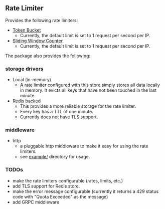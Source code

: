 ## Rate Limiter

Provides the following rate limiters:

- [Token Bucket](https://en.wikipedia.org/wiki/Token_bucket)
  - Currently, the default limit is set to 1 request per second per IP.
- [Sliding Window Counter](https://blog.cloudflare.com/counting-things-a-lot-of-different-things/)
  - Currently, the default limit is set to 1 request per second per IP.

The package also provides the following:

### storage drivers

- Local (in-memory)
  - A rate limiter configured with this store simply stores all data locally in memory.
    It evicts all keys that have not been touched in the last minute.
- Redis backed
  - This provides a more reliable storage for the rate limiter.
  - Every key has a TTL of one minute.
  - Currently does not have TLS support.

### middleware

- http
  - a pluggable http middleware to make it easy for using the rate limiters.
  - see [example/](example) directory for usage.

### TODOs

- make the rate limiters configurable (rates, limits, etc.)
- add TLS support for Redis store.
- make the error message configurable (currently it returns a 429 status code with "Quota Exceeded" as the message)
- add GRPC middleware